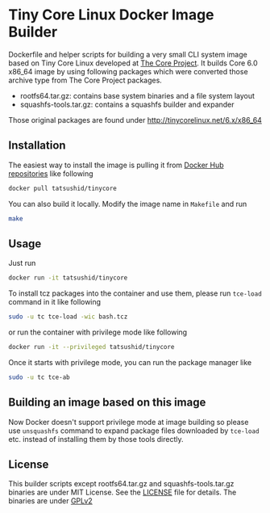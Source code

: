 Tiny Core Linux Docker Image Builder
====================================

Dockerfile and helper scripts for building a very small CLI system image based
on Tiny Core Linux developed at [The Core Project](http://tinycorelinux.net).
It builds Core 6.0 x86\_64 image by using following packages which were
converted those archive type from The Core Project packages.

- rootfs64.tar.gz: contains base system binaries and a file system layout
- squashfs-tools.tar.gz: contains a squashfs builder and expander

Those original packages are found under http://tinycorelinux.net/6.x/x86_64

## Installation

The easiest way to install the image is pulling it from
[Docker Hub repositories](https://registry.hub.docker.com/) like following

```bash
docker pull tatsushid/tinycore
```

You can also build it locally. Modify the image name in `Makefile` and run

```bash
make
```

## Usage

Just run

```bash
docker run -it tatsushid/tinycore
```

To install tcz packages into the container and use them, please run `tce-load`
command in it like following

```bash
sudo -u tc tce-load -wic bash.tcz
```

or run the container with privilege mode like following

```bash
docker run -it --privileged tatsushid/tinycore
```

Once it starts with privilege mode, you can run the package manager like

```bash
sudo -u tc tce-ab
```

## Building an image based on this image

Now Docker doesn't support privilege mode at image building so please use
`unsquashfs` command to expand package files downloaded by `tce-load` etc.
instead of installing them by those tools directly.

## License

This builder scripts except rootfs64.tar.gz and squashfs-tools.tar.gz binaries
are under MIT License. See the [LICENSE](./LICENSE) file for details. The
binaries are under [GPLv2](http://www.gnu.org/licenses/gpl-2.0.html)
